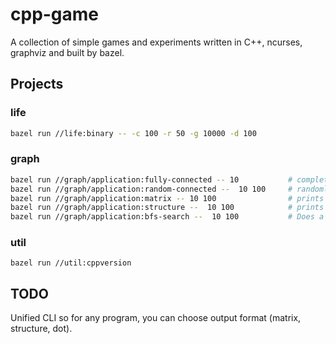 # cpp-game

A collection of simple games and experiments written in C++, ncurses, graphviz and built by bazel.

## Projects

### life

```bash
bazel run //life:binary -- -c 100 -r 50 -g 10000 -d 100
```

###  graph

```bash
bazel run //graph/application:fully-connected -- 10           # complete graph (dot output)
bazel run //graph/application:random-connected --  10 100     # randomly connected (dot output)
bazel run //graph/application:matrix -- 10 100                # prints adjacency matrix representation (custom output)
bazel run //graph/application:structure --  10 100            # prints adj-list structure (custom output)
bazel run //graph/application:bfs-search --  10 100           # Does a BFS from vertex 1 -> n
```

### util

```
bazel run //util:cppversion
```

## TODO

Unified CLI so for any program, you can choose output format (matrix, structure, dot).